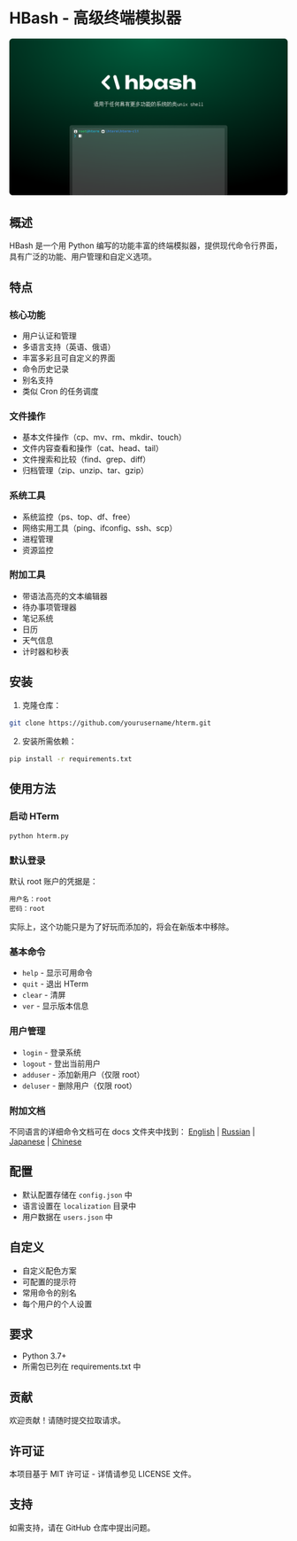 # HBash - 高级终端模拟器

![HBash Logo](https://github.com/hentai-team/hbash/blob/main/assets/hbash-splash-ch.png?raw=true)

## 概述
HBash 是一个用 Python 编写的功能丰富的终端模拟器，提供现代命令行界面，具有广泛的功能、用户管理和自定义选项。

## 特点

### 核心功能
- 用户认证和管理
- 多语言支持（英语、俄语）
- 丰富多彩且可自定义的界面
- 命令历史记录
- 别名支持
- 类似 Cron 的任务调度

### 文件操作
- 基本文件操作（cp、mv、rm、mkdir、touch）
- 文件内容查看和操作（cat、head、tail）
- 文件搜索和比较（find、grep、diff）
- 归档管理（zip、unzip、tar、gzip）

### 系统工具
- 系统监控（ps、top、df、free）
- 网络实用工具（ping、ifconfig、ssh、scp）
- 进程管理
- 资源监控

### 附加工具
- 带语法高亮的文本编辑器
- 待办事项管理器
- 笔记系统
- 日历
- 天气信息
- 计时器和秒表

## 安装

1. 克隆仓库：
```bash
git clone https://github.com/yourusername/hterm.git
```

2. 安装所需依赖：
```bash
pip install -r requirements.txt
```

## 使用方法

### 启动 HTerm
```bash
python hterm.py
```

### 默认登录
默认 root 账户的凭据是：
```bash
用户名：root
密码：root
```
实际上，这个功能只是为了好玩而添加的，将会在新版本中移除。


### 基本命令
- `help` - 显示可用命令
- `quit` - 退出 HTerm
- `clear` - 清屏
- `ver` - 显示版本信息

### 用户管理
- `login` - 登录系统
- `logout` - 登出当前用户
- `adduser` - 添加新用户（仅限 root）
- `deluser` - 删除用户（仅限 root）

### 附加文档

不同语言的详细命令文档可在 docs 文件夹中找到：
[English](https://github.com/hentai-team/hbash/blob/main/docs/commands-en.md) | [Russian](https://github.com/hentai-team/hbash/blob/main/docs/commands-ru.md) | [Japanese](https://github.com/hentai-team/hbash/blob/main/docs/commands-jp.md) | [Chinese](https://github.com/hentai-team/hbash/blob/main/docs/commands-ch.md)

## 配置
- 默认配置存储在 `config.json` 中
- 语言设置在 `localization` 目录中
- 用户数据在 `users.json` 中

## 自定义
- 自定义配色方案
- 可配置的提示符
- 常用命令的别名
- 每个用户的个人设置

## 要求
- Python 3.7+
- 所需包已列在 requirements.txt 中

## 贡献
欢迎贡献！请随时提交拉取请求。

## 许可证
本项目基于 MIT 许可证 - 详情请参见 LICENSE 文件。

## 支持
如需支持，请在 GitHub 仓库中提出问题。

